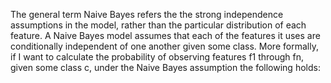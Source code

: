 The general term Naive Bayes refers the the strong independence assumptions in the model, rather than the particular distribution of each feature. A Naive Bayes model assumes that each of the features it uses are conditionally independent of one another given some class. More formally, if I want to calculate the probability of observing features f1 through fn, given some class c, under the Naive Bayes assumption the following holds:
